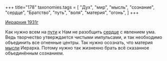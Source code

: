 +++
title="178"
taxonomies.tags = [
 "Дух",
 "мир",
 "мысль",
 "сознание",
 "сердце",
 "Братство",
 "путь",
 "воля",
 "материя",
 "огонь",
]
+++

[Иерархия 1931г](/agni/1931)

Как нужно всем на [пути](/tags/путь) к Нам не разобщить [сердце](/tags/сердце) с явлением ума. Ведь творчество утверждается чистыми импульсами, и так необходимо объединить все огненные центры. Так нужно осознать, что материя [мысли](/tags/воля) Иерарха. Потому нужно так жизненно брать всё сказанное объединённым сознанием.   

